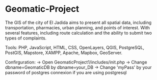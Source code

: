 # Geomatic-Project
 The GIS of the city of El Jadida aims to present all spatial data, including transportation, pharmacies, urban planning, and points of interest.  With several features, including route calculation and the ability to submit two types of complaints.

Tools: PHP, JavaScript, HTML, CSS, OpenLayers, QGIS, PostgreSQL, PostGIS, Mapstore, XAMPP, Apache, Mapbox, GeoServer.

Confirguration: 
 -> Open GeomaticProject1/includes/init.php
 -> Change dbname=GeomaticDB by dbname=your_DB
 -> Change 'myPass' by your password of postgres connexion if you are using postgresql
